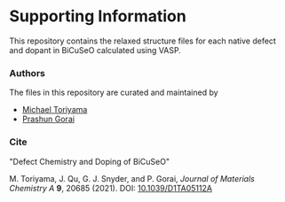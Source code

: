 # Supporting Information

This repository contains the relaxed structure files for each native defect and dopant in BiCuSeO calculated using VASP.


### Authors

The files in this repository are curated and maintained by

* [Michael Toriyama](mailto:MichaelToriyama2024[at]u[dot]northwestern[dot]edu)
* [Prashun Gorai](mailto:pgorai[at]mines[dot]edu)


### Cite

"Defect Chemistry and Doping of BiCuSeO"

M. Toriyama, J. Qu, G. J. Snyder, and P. Gorai, *Journal of Materials Chemistry A* **9**, 20685 (2021). DOI: [10.1039/D1TA05112A](https://doi.org/10.1039/D1TA05112A)
